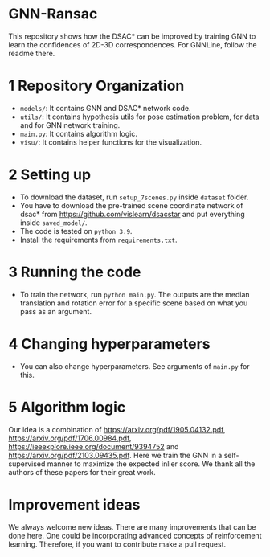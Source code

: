 # GNN-Ransac

This repository shows how the DSAC* can be improved by training GNN to learn the confidences of 2D-3D correspondences. For GNNLine, follow the readme there.

# 1 Repository Organization
 * `models/`: It contains GNN and DSAC* network code.
 * `utils/`: It contains hypothesis utils for pose estimation problem, for data and for GNN network training.
 * `main.py`: It contains algorithm logic.
 * `visu/`: It contains helper functions for the visualization.

# 2 Setting up
 * To download the dataset, run `setup_7scenes.py` inside `dataset` folder.
 * You have to download the pre-trained scene coordinate network of dsac* from https://github.com/vislearn/dsacstar and put everything inside `saved_model/`.
 * The code is tested on `python 3.9`.
 * Install the requirements from `requirements.txt`.

# 3 Running the code
 * To train the network, run `python main.py`. The outputs are the median translation and rotation error for a specific scene based on what you pass as an argument.

# 4 Changing hyperparameters
 * You can also change hyperparameters. See arguments of `main.py` for this.

# 5 Algorithm logic
Our idea is a combination of https://arxiv.org/pdf/1905.04132.pdf, https://arxiv.org/pdf/1706.00984.pdf, https://ieeexplore.ieee.org/document/9394752 and https://arxiv.org/pdf/2103.09435.pdf. Here we train the GNN in a self-supervised manner to maximize the expected inlier score. We thank all the authors of these papers for their great work.

# Improvement ideas

We always welcome new ideas. There are many improvements that can be done here. One could be incorporating advanced concepts of reinforcement learning. Therefore, if you want to contribute make a pull request. 
 
 